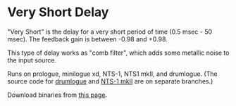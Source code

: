 # Very Short Delay
"Very Short" is the delay for a very short period of time (0.5 msec - 50 msec). The feedback gain is between -0.98 and +0.98.

This type of delay works as "comb filter", which adds some metallic noise to the input source.

Runs on prologue, minilogue xd, NTS-1, NTS1 mkII, and drumlogue. (The source code for [drumlogue](https://github.com/boochow/veryshort/tree/drumlogue) and [NTS-1 mkII](https://github.com/boochow/veryshort/tree/nts1mkii) are on separate branches.)

Download binaries from [this page](https://github.com/boochow/veryshort/releases).
